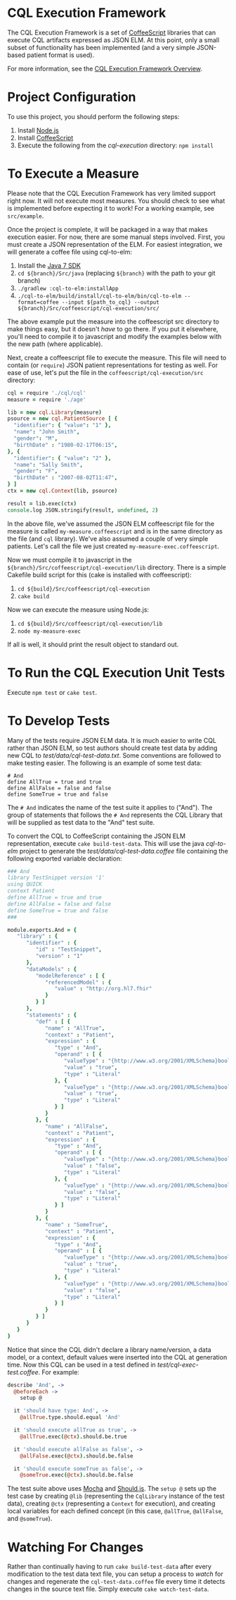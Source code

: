 # CQL Execution Framework

The CQL Execution Framework is a set of [CoffeeScript](http://coffeescript.org/) libraries that
can execute CQL artifacts expressed as JSON ELM. At this point, only a small subset of
functionality has been implemented (and a very simple JSON-based patient format is used).

For more information, see the [CQL Execution Framework Overview](OVERVIEW.md).

# Project Configuration

To use this project, you should perform the following steps:

1. Install [Node.js](http://nodejs.org/)
2. Install [CoffeeScript](http://coffeescript.org/)
3. Execute the following from the _cql-execution_ directory: `npm install`

# To Execute a Measure

Please note that the CQL Execution Framework has very limited support right now.  It will not
execute most measures.  You should check to see what is implemented before expecting it to work!
For a working example, see `src/example`.

Once the project is complete, it will be packaged in a way that makes execution easier.  For now,
there are some manual steps involved.  First, you must create a JSON representation of the ELM.
For easiest integration, we will generate a coffee file using cql-to-elm:

1. Install the [Java 7 SDK](http://www.oracle.com/technetwork/java/javase/downloads/jdk7-downloads-1880260.html)
2. `cd ${branch}/Src/java` (replacing `${branch}` with the path to your git branch)
3. `./gradlew :cql-to-elm:installApp`
4. `./cql-to-elm/build/install/cql-to-elm/bin/cql-to-elm --format=coffee --input ${path_to_cql} --output ${branch}/Src/coffeescript/cql-execution/src/`

The above example put the measure into the coffeescript src directory to make things easy, but it
doesn't _have_ to go there.  If you put it elsewhere, you'll need to compile it to javascript and
modify the examples below with the new path (where applicable).

Next, create a coffeescript file to execute the measure.  This file will need to contain (or
`require`) JSON patient representations for testing as well.  For ease of use, let's put the file
in the `coffeescript/cql-execution/src` directory:

```coffee
cql = require './cql/cql'
measure = require './age'

lib = new cql.Library(measure)
psource = new cql.PatientSource [ {
  "identifier": { "value": "1" },
  "name": "John Smith",
  "gender": "M",
  "birthDate" : "1980-02-17T06:15",
}, {
  "identifier": { "value": "2" },
  "name": "Sally Smith",
  "gender": "F",
  "birthDate" : "2007-08-02T11:47",
} ]
ctx = new cql.Context(lib, psource)

result = lib.exec(ctx)
console.log JSON.stringify(result, undefined, 2)
```

In the above file, we've assumed the JSON ELM coffeescript file for the measure is called
`my-measure.coffeescript` and is in the same directory as the file (and `cql` library).  We've
also assumed a couple of very simple patients.  Let's call the file we just created
`my-measure-exec.coffeescript`.

Now we must compile it to javascript in the `${branch}/Src/coffeescript/cql-execution/lib`
directory.  There is a simple Cakefile build script for this (cake is installed with coffeescript):

1. `cd ${build}/Src/coffeescript/cql-execution`
2. `cake build`

Now we can execute the measure using Node.js:

1. `cd ${build}/Src/coffeescript/cql-execution/lib`
2. `node my-measure-exec`

If all is well, it should print the result object to standard out.

# To Run the CQL Execution Unit Tests

Execute `npm test` or `cake test`.

# To Develop Tests

Many of the tests require JSON ELM data.  It is much easier to write CQL rather than JSON ELM, so
test authors should create test data by adding new CQL to _test/data/cql-test-data.txt_.  Some
conventions are followed to make testing easier.  The following is an example of some test data:

    # And
    define AllTrue = true and true
    define AllFalse = false and false
    define SomeTrue = true and false

The `# And` indicates the name of the test suite it applies to ("And").  The group of statements
that follows the `# And` represents the CQL Library that will be supplied as test data to the "And"
test suite.

To convert the CQL to CoffeeScript containing the JSON ELM representation, execute
`cake build-test-data`. This will use the java _cql-to-elm_ project to generate the
_test/data/cql-test-data.coffee_ file containing the following exported variable declaration:

```coffee
### And
library TestSnippet version '1'
using QUICK
context Patient
define AllTrue = true and true
define AllFalse = false and false
define SomeTrue = true and false
###

module.exports.And = {
   "library" : {
      "identifier" : {
         "id" : "TestSnippet",
         "version" : "1"
      },
      "dataModels" : {
         "modelReference" : [ {
            "referencedModel" : {
               "value" : "http://org.hl7.fhir"
            }
         } ]
      },
      "statements" : {
         "def" : [ {
            "name" : "AllTrue",
            "context" : "Patient",
            "expression" : {
               "type" : "And",
               "operand" : [ {
                  "valueType" : "{http://www.w3.org/2001/XMLSchema}bool",
                  "value" : "true",
                  "type" : "Literal"
               }, {
                  "valueType" : "{http://www.w3.org/2001/XMLSchema}bool",
                  "value" : "true",
                  "type" : "Literal"
               } ]
            }
         }, {
            "name" : "AllFalse",
            "context" : "Patient",
            "expression" : {
               "type" : "And",
               "operand" : [ {
                  "valueType" : "{http://www.w3.org/2001/XMLSchema}bool",
                  "value" : "false",
                  "type" : "Literal"
               }, {
                  "valueType" : "{http://www.w3.org/2001/XMLSchema}bool",
                  "value" : "false",
                  "type" : "Literal"
               } ]
            }
         }, {
            "name" : "SomeTrue",
            "context" : "Patient",
            "expression" : {
               "type" : "And",
               "operand" : [ {
                  "valueType" : "{http://www.w3.org/2001/XMLSchema}bool",
                  "value" : "true",
                  "type" : "Literal"
               }, {
                  "valueType" : "{http://www.w3.org/2001/XMLSchema}bool",
                  "value" : "false",
                  "type" : "Literal"
               } ]
            }
         } ]
      }
   }
}
```

Notice that since the CQL didn't declare a library name/version, a data model, or a context,
default values were inserted into the CQL at generation time.  Now this CQL can be used in a test
defined in _test/cql-exec-test.coffee_.  For example:

```coffee
describe 'And', ->
  @beforeEach ->
    setup @

  it 'should have type: And', ->
    @allTrue.type.should.equal 'And'

  it 'should execute allTrue as true', ->
    @allTrue.exec(@ctx).should.be.true

  it 'should execute allFalse as false', ->
    @allFalse.exec(@ctx).should.be.false

  it 'should execute someTrue as false', ->
    @someTrue.exec(@ctx).should.be.false
```

The test suite above uses [Mocha](http://visionmedia.github.io/mocha/) and
[Should.js](https://github.com/shouldjs/should.js).  The `setup @` sets up the test case by
creating `@lib` (representing the `CqlLibrary` instance of the test data), creating `@ctx`
(representing a `Context` for execution), and creating local variables for each defined concept
(in this case, `@allTrue`, `@allFalse`, and `@someTrue`).

# Watching For Changes

Rather than continually having to run `cake build-test-data` after every modification to the test
data text file, you can setup a process to _watch_ for changes and regenerate the
`cql-test-data.coffee` file every time it detects changes in the source text file.  Simply
execute `cake watch-test-data`.
